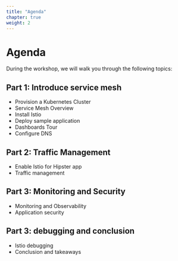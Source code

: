 ```yaml
---
title: "Agenda"
chapter: true
weight: 2
---
```

# Agenda

During the workshop, we will walk you through the following topics:

## Part 1: Introduce service mesh

- Provision a Kubernetes Cluster
- Service Mesh Overview
- Install Istio
- Deploy sample application
- Dashboards Tour
- Configure DNS

## Part 2: Traffic Management

- Enable Istio for Hipster app
- Traffic management



## Part 3: Monitoring and Security

- Monitoring and Observability
- Application security


## Part 3: debugging and conclusion

- Istio debugging
- Conclusion and takeaways
